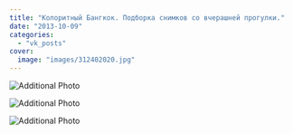 ```yaml
---
title: "Колоритный Бангкок. Подборка снимков со вчерашней прогулки."
date: "2013-10-09"
categories: 
  - "vk_posts"
cover:
  image: "images/312402020.jpg"
---
```


![Additional Photo](https://vodpop.ru/wp-content/uploads/2023/07/312402021.jpg)

![Additional Photo](https://vodpop.ru/wp-content/uploads/2023/07/312402022.jpg)

![Additional Photo](https://vodpop.ru/wp-content/uploads/2023/07/312402023.jpg)
